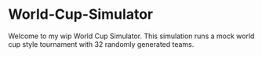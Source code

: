 # World-Cup-Simulator
Welcome to my wip World Cup Simulator. This simulation runs a mock world cup style tournament with 32 randomly generated teams.